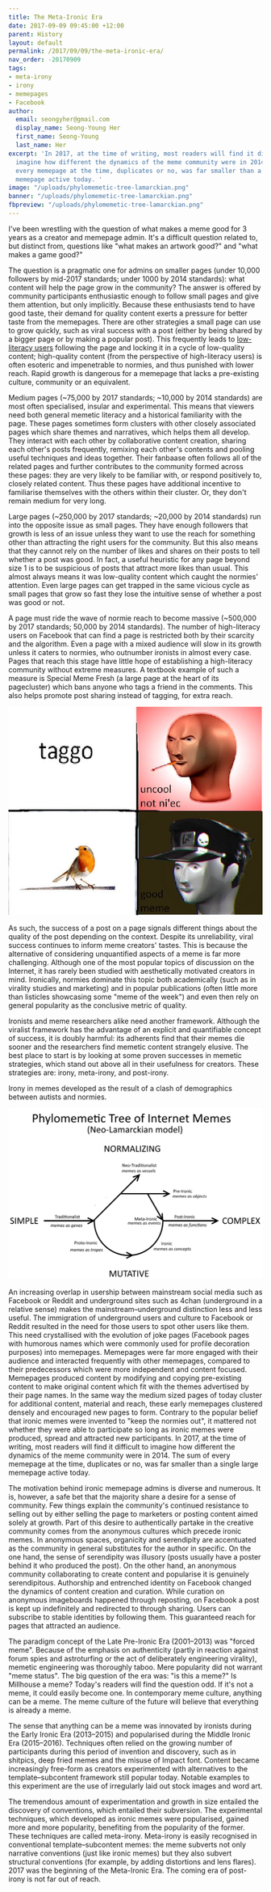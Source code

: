 ```yaml
---
title: The Meta-Ironic Era
date: 2017-09-09 09:45:00 +12:00
parent: History
layout: default
permalink: /2017/09/09/the-meta-ironic-era/
nav_order: -20170909
tags:
- meta-irony
- irony
- memepages
- Facebook
author:
  email: seongyher@gmail.com
  display_name: Seong-Young Her
  first_name: Seong-Young
  last_name: Her
excerpt: 'In 2017, at the time of writing, most readers will find it difficult to
  imagine how different the dynamics of the meme community were in 2014. The sum of
  every memepage at the time, duplicates or no, was far smaller than a single large
  memepage active today. '
image: "/uploads/phylomemetic-tree-lamarckian.png"
banner: "/uploads/phylomemetic-tree-lamarckian.png"
fbpreview: "/uploads/phylomemetic-tree-lamarckian.png"
---
```


I've been wrestling with the question of what makes a meme good for 3 years as a creator and memepage admin. It's a difficult question related to, but distinct from, questions like "what makes an artwork good?" and "what makes a game good?"

The question is a pragmatic one for admins on smaller pages (under 10,000 followers by mid-2017 standards; under 1000 by 2014 standards): what content will help the page grow in the community? The answer is offered by community participants enthusiastic enough to follow small pages and give them attention, but only implicitly. Because these enthusiasts tend to have good taste, their demand for quality content exerts a pressure for better taste from the memepages. There are other strategies a small page can use to grow quickly, such as viral success with a post (either by being shared by a bigger page or by making a popular post). This frequently leads to [low-literacy users](http://thephilosophersmeme.com/2017/03/27/defining-normie-casual-ironist-and-autist-in-internet-subcultures/) following the page and locking it in a cycle of low-quality content; high-quality content (from the perspective of high-literacy users) is often esoteric and impenetrable to normies, and thus punished with lower reach. Rapid growth is dangerous for a memepage that lacks a pre-existing culture, community or an equivalent.

Medium pages (~75,000 by 2017 standards; ~10,000 by 2014 standards) are most often specialised, insular and experimental. This means that viewers need both general memetic literacy and a historical familiarity with the page. These pages sometimes form clusters with other closely associated pages which share themes and narratives, which helps them all develop. They interact with each other by collaborative content creation, sharing each other's posts frequently, remixing each other's contents and pooling useful techniques and ideas together. Their fanbaase often follows all of the related pages and further contributes to the community formed across these pages: they are very likely to be familiar with, or respond positively to, closely related content. Thus these pages have additional incentive to familiarise themselves with the others within their cluster. Or, they don't remain medium for very long.

Large pages (~250,000 by 2017 standards; ~20,000 by 2014 standards) run into the opposite issue as small pages. They have enough followers that growth is less of an issue unless they want to use the reach for something other than attracting the right users for the community. But this also means that they cannot rely on the number of likes and shares on their posts to tell whether a post was good. In fact, a useful heuristic for any page beyond size 1 is to be suspicious of posts that attract more likes than usual. This almost always means it was low-quality content which caught the normies' attention. Even large pages can get trapped in the same vicious cycle as small pages that grow so fast they lose the intuitive sense of whether a post was good or not. 

A page must ride the wave of normie reach to become massive (~500,000 by 2017 standards; 50,000 by 2014 standards). The number of high-literacy users on Facebook that can find a page is restricted both by their scarcity and the algorithm. Even a page with a mixed audience will slow in its growth unless it caters to normies, who outnumber ironists in almost every case. Pages that reach this stage have little hope of establishing a high-literacy community without extreme measures. A textbook example of such a measure is Special Meme Fresh (a large page at the heart of its pagecluster) which bans anyone who tags a friend in the comments. This also helps promote post sharing instead of tagging, for extra reach. 

![no taggo](/uploads/15134582_201527606967415_8484454118822905078_n.jpg)

As such, the success of a post on a page signals different things about the quality of the post depending on the context. Despite its unreliability, viral success continues to inform meme creators' tastes. This is because the alternative of considering unquantified aspects of a meme is far more challenging. Although one of the most popular topics of discussion on the Internet, it has rarely been studied with aesthetically motivated creators in mind. Ironically, normies dominate this topic both academically (such as in virality studies and marketing) and in popular publications (often little more than listicles showcasing some "meme of the week") and even then rely on general popularity as the conclusive metric of quality.

Ironists and meme researchers alike need another framework. Although the viralist framework has the advantage of an explicit and quantifiable concept of success, it is doubly harmful: its adherents find that their memes die sooner and the researchers find memetic content strangely elusive. The best place to start is by looking at some proven successes in memetic strategies, which stand out above all in their usefulness for creators. These strategies are: irony, meta-irony, and post-irony. 

Irony in memes developed as the result of a clash of demographics between autists and normies. 

![phylomemetic-tree-lamarckian.png](/uploads/phylomemetic-tree-lamarckian.png)

An increasing overlap in usership between mainstream social media such as Facebook or Reddit and underground sites such as 4chan (underground in a relative sense) makes the mainstream–underground distinction less and less useful. The immigration of underground users and culture to Facebook or Reddit resulted in the need for those users to spot other users like them. This need crystallised with the evolution of joke pages (Facebook pages with humorous names which were commonly used for profile decoration purposes) into memepages. Memepages were far more engaged with their audience and interacted frequently with other memepages, compared to their predecessors which were more independent and content focused. Memepages produced content by modifying and copying pre-existing content to make original content which fit with the themes advertised by their page names. In the same way the medium sized pages of today cluster for additional content, material and reach, these early memepages clustered densely and encouraged new pages to form. Contrary to the popular belief that ironic memes were invented to "keep the normies out", it mattered not whether they were able to participate so long as ironic memes were produced, spread and attracted new participants. In 2017, at the time of writing, most readers will find it difficult to imagine how different the dynamics of the meme community were in 2014. The sum of every memepage at the time, duplicates or no, was far smaller than a single large memepage active today. 

The motivation behind ironic memepage admins is diverse and numerous. It is, however, a safe bet that the majority share a desire for a sense of community. Few things explain the community's continued resistance to selling out by either selling the page to marketers or posting content aimed solely at growth. Part of this desire to authentically partake in the creative community comes from the anonymous cultures which precede ironic memes. In anonymous spaces, organicity and serendipity are accentuated as the community in general substitutes for the author in specific. On the one hand, the sense of serendipity was illusory (posts usually have a poster behind it who produced the post). On the other hand, an anonymous community collaborating to create content and popularise it is genuinely serendipitous. Authorship and entrenched identity on Facebook changed the dynamics of content creation and curation. While curation on anonymous imageboards happened through reposting, on Facebook a post is kept up indefinitely and redirected to through sharing. Users can subscribe to stable identities by following them. This guaranteed reach for pages that attracted an audience.

The paradigm concept of the Late Pre-Ironic Era (2001–2013) was "forced meme". Because of the emphasis on authenticity (partly in reaction against forum spies and astroturfing or the act of deliberately engineering virality), memetic engineering was thoroughly taboo. Mere popularity did not warrant "meme status". The big question of the era was: "is this a meme?" Is Millhouse a meme? Today's readers will find the question odd. If it's not a meme, it could easily become one. In contemporary meme culture, anything can be a meme. The meme culture of the future will believe that everything is already a meme.

The sense that anything can be a meme was innovated by ironists during the Early Ironic Era (2013–2015) and popularised during the Middle Ironic Era (2015–2016). Techniques often relied on the growing number of participants during this period of invention and discovery, such as in shitpics, deep fried memes and the misuse of Impact font. Content became increasingly free-form as creators experimented with alternatives to the template–subcontent framework still popular today. Notable examples to this experiment are the use of irregularly laid out stock images and word art.

The tremendous amount of experimentation and growth in size entailed the discovery of conventions, which entailed their subversion. The experimental techniques, which developed as ironic memes were popularised, gained more and more popularity, benefiting from the popularity of the former. These techniques are called meta-irony. Meta-irony is easily recognised in conventional template–subcontent memes: the meme subverts not only narrative conventions (just like ironic memes) but they also subvert structural conventions (for example, by adding distortions and lens flares). 2017 was the beginning of the Meta-Ironic Era. The coming era of post-irony is not far out of reach.